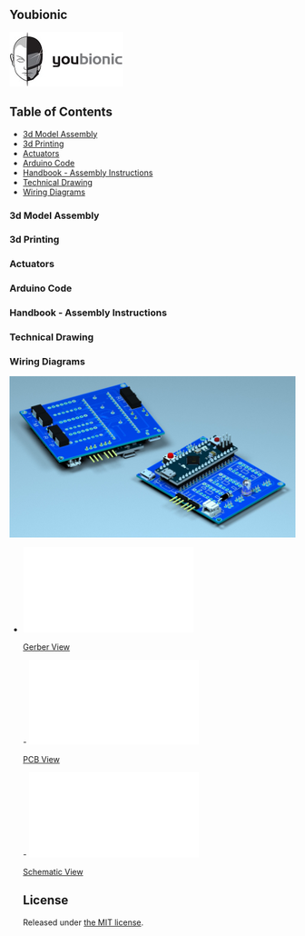 ## Youbionic

![Youbionic!](assets/youbionic-logo/LogoYouBionicLandscape200X200.jpg  "Youbionic")

## Table of Contents

- [3d Model Assembly](#3d-model-assembly)
- [3d Printing](#3d-printing)
- [Actuators](#actuators)
- [Arduino Code](#arduino-code)
- [Handbook - Assembly Instructions](#handbook-assembly-instructions)
- [Technical Drawing](#technical-drawing)
- [Wiring Diagrams](#wiring-diagrams)

### 3d Model Assembly
### 3d Printing
### Actuators
### Arduino Code
### Handbook - Assembly Instructions
### Technical Drawing

### Wiring Diagrams
![Wiring Daigram!](assets/wiring-diagrams/3D1.jpg  "3D")

- <object data="assets/wiring-diagrams/gerber-view.pdf" type="application/pdf" width="700px" height="700px">
    <embed src="assets/wiring-diagrams/gerber-view.pdf">
        <p><a href="assets/wiring-diagrams/gerber-view.pdf">Gerber View</a></p>
    </embed>
</object>
- <object data="assets/wiring-diagrams/pcb-view.pdf" type="application/pdf" width="700px" height="700px">
    <embed src="assets/wiring-diagrams/pcb-view.pdf">
        <p><a href="assets/wiring-diagrams/pcb-view.pdf">PCB View</a></p>
    </embed>
</object> 
- <object data="assets/wiring-diagrams/schematic-v2.pdf" type="application/pdf" width="700px" height="700px">
    <embed src="assets/wiring-diagrams/schematic-v2.pdf">
        <p><a href="assets/wiring-diagrams/schematic-v2.pdf">Schematic View</a></p>
    </embed>
</object>

## License

Released under [the MIT license](LICENSE).
